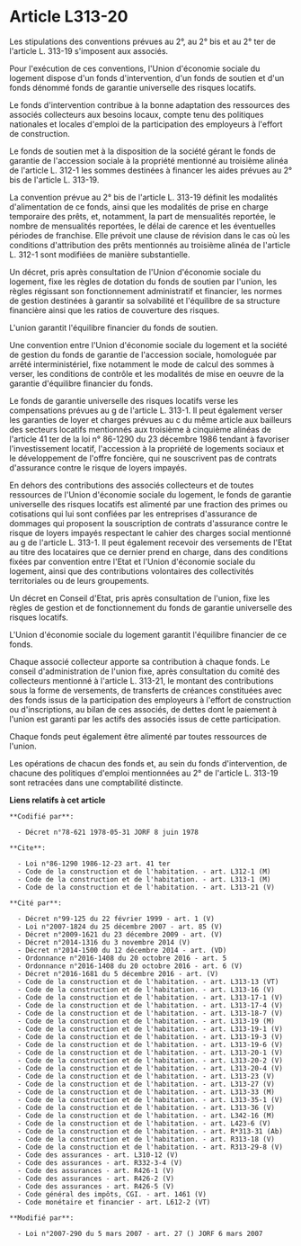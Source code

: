 # Article L313-20

Les stipulations des conventions prévues au 2°, au 2° bis et au 2° ter de l'article L. 313-19 s'imposent aux associés.

Pour l'exécution de ces conventions, l'Union d'économie sociale du logement dispose d'un fonds d'intervention, d'un fonds de
soutien et d'un fonds dénommé fonds de garantie universelle des risques locatifs.

Le fonds d'intervention contribue à la bonne adaptation des ressources des associés collecteurs aux besoins locaux, compte
tenu des politiques nationales et locales d'emploi de la participation des employeurs à l'effort de construction.

Le fonds de soutien met à la disposition de la société gérant le fonds de garantie de l'accession sociale à la propriété
mentionné au troisième alinéa de l'article L. 312-1 les sommes destinées à financer les aides prévues au 2° bis de l'article
L. 313-19.

La convention prévue au 2° bis de l'article L. 313-19 définit les modalités d'alimentation de ce fonds, ainsi que les
modalités de prise en charge temporaire des prêts, et, notamment, la part de mensualités reportée, le nombre de mensualités
reportées, le délai de carence et les éventuelles périodes de franchise. Elle prévoit une clause de révision dans le cas où
les conditions d'attribution des prêts mentionnés au troisième alinéa de l'article L. 312-1 sont modifiées de manière
substantielle.

Un décret, pris après consultation de l'Union d'économie sociale du logement, fixe les règles de dotation du fonds de soutien
par l'union, les règles régissant son fonctionnement administratif et financier, les normes de gestion destinées à garantir
sa solvabilité et l'équilibre de sa structure financière ainsi que les ratios de couverture des risques.

L'union garantit l'équilibre financier du fonds de soutien.

Une convention entre l'Union d'économie sociale du logement et la société de gestion du fonds de garantie de l'accession
sociale, homologuée par arrêté interministériel, fixe notamment le mode de calcul des sommes à verser, les conditions de
contrôle et les modalités de mise en oeuvre de la garantie d'équilibre financier du fonds.

Le fonds de garantie universelle des risques locatifs verse les compensations prévues au g de l'article L. 313-1. Il peut
également verser les garanties de loyer et charges prévues au c du même article aux bailleurs des secteurs locatifs
mentionnés aux troisième à cinquième alinéas de l'article 41 ter de la loi n° 86-1290 du 23 décembre 1986 tendant à favoriser
l'investissement locatif, l'accession à la propriété de logements sociaux et le développement de l'offre foncière, qui ne
souscrivent pas de contrats d'assurance contre le risque de loyers impayés.

En dehors des contributions des associés collecteurs et de toutes ressources de l'Union d'économie sociale du logement, le
fonds de garantie universelle des risques locatifs est alimenté par une fraction des primes ou cotisations qui lui sont
confiées par les entreprises d'assurance de dommages qui proposent la souscription de contrats d'assurance contre le risque
de loyers impayés respectant le cahier des charges social mentionné au g de l'article L. 313-1. Il peut également recevoir
des versements de l'Etat au titre des locataires que ce dernier prend en charge, dans des conditions fixées par convention
entre l'Etat et l'Union d'économie sociale du logement, ainsi que des contributions volontaires des collectivités
territoriales ou de leurs groupements.

Un décret en Conseil d'Etat, pris après consultation de l'union, fixe les règles de gestion et de fonctionnement du fonds de
garantie universelle des risques locatifs.

L'Union d'économie sociale du logement garantit l'équilibre financier de ce fonds.

Chaque associé collecteur apporte sa contribution à chaque fonds. Le conseil d'administration de l'union fixe, après
consultation du comité des collecteurs mentionné à l'article L. 313-21, le montant des contributions sous la forme de
versements, de transferts de créances constituées avec des fonds issus de la participation des employeurs à l'effort de
construction ou d'inscriptions, au bilan de ces associés, de dettes dont le paiement à l'union est garanti par les actifs des
associés issus de cette participation.

Chaque fonds peut également être alimenté par toutes ressources de l'union.

Les opérations de chacun des fonds et, au sein du fonds d'intervention, de chacune des politiques d'emploi mentionnées au 2°
de l'article L. 313-19 sont retracées dans une comptabilité distincte.

**Liens relatifs à cet article**

	**Codifié par**:

	  - Décret n°78-621 1978-05-31 JORF 8 juin 1978

	**Cite**:

	  - Loi n°86-1290 1986-12-23 art. 41 ter
	  - Code de la construction et de l'habitation. - art. L312-1 (M)
	  - Code de la construction et de l'habitation. - art. L313-1 (M)
	  - Code de la construction et de l'habitation. - art. L313-21 (V)

	**Cité par**:

	  - Décret n°99-125 du 22 février 1999 - art. 1 (V)
	  - Loi n°2007-1824 du 25 décembre 2007 - art. 85 (V)
	  - Décret n°2009-1621 du 23 décembre 2009 - art. (V)
	  - Décret n°2014-1316 du 3 novembre 2014 (V)
	  - Décret n°2014-1500 du 12 décembre 2014 - art. (VD)
	  - Ordonnance n°2016-1408 du 20 octobre 2016 - art. 5
	  - Ordonnance n°2016-1408 du 20 octobre 2016 - art. 6 (V)
	  - Décret n°2016-1681 du 5 décembre 2016 - art. (V)
	  - Code de la construction et de l'habitation. - art. L313-13 (VT)
	  - Code de la construction et de l'habitation. - art. L313-16 (V)
	  - Code de la construction et de l'habitation. - art. L313-17-1 (V)
	  - Code de la construction et de l'habitation. - art. L313-17-4 (V)
	  - Code de la construction et de l'habitation. - art. L313-18-7 (V)
	  - Code de la construction et de l'habitation. - art. L313-19 (M)
	  - Code de la construction et de l'habitation. - art. L313-19-1 (V)
	  - Code de la construction et de l'habitation. - art. L313-19-3 (V)
	  - Code de la construction et de l'habitation. - art. L313-19-6 (V)
	  - Code de la construction et de l'habitation. - art. L313-20-1 (V)
	  - Code de la construction et de l'habitation. - art. L313-20-2 (V)
	  - Code de la construction et de l'habitation. - art. L313-20-4 (V)
	  - Code de la construction et de l'habitation. - art. L313-23 (V)
	  - Code de la construction et de l'habitation. - art. L313-27 (V)
	  - Code de la construction et de l'habitation. - art. L313-33 (M)
	  - Code de la construction et de l'habitation. - art. L313-35-1 (V)
	  - Code de la construction et de l'habitation. - art. L313-36 (V)
	  - Code de la construction et de l'habitation. - art. L342-16 (M)
	  - Code de la construction et de l'habitation. - art. L423-6 (V)
	  - Code de la construction et de l'habitation. - art. R*313-31 (Ab)
	  - Code de la construction et de l'habitation. - art. R313-18 (V)
	  - Code de la construction et de l'habitation. - art. R313-29-8 (V)
	  - Code des assurances - art. L310-12 (V)
	  - Code des assurances - art. R332-3-4 (V)
	  - Code des assurances - art. R426-1 (V)
	  - Code des assurances - art. R426-2 (V)
	  - Code des assurances - art. R426-5 (V)
	  - Code général des impôts, CGI. - art. 1461 (V)
	  - Code monétaire et financier - art. L612-2 (VT)

	**Modifié par**:

	  - Loi n°2007-290 du 5 mars 2007 - art. 27 () JORF 6 mars 2007
